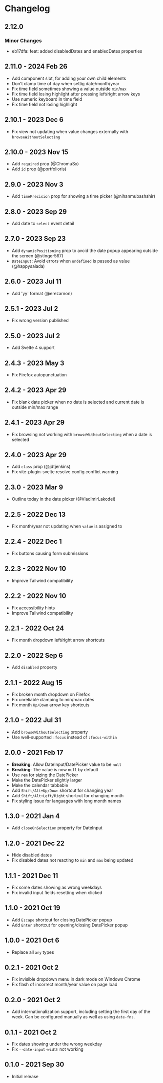# Changelog

## 2.12.0

### Minor Changes

- eb17dfa: feat: added disabledDates and enabledDates properties

## 2.11.0 - 2024 Feb 26

- Add component slot, for adding your own child elements
- Don't clamp time of day when settig date/month/year
- Fix time field sometimes showing a value outside `min`/`max`
- Fix time field losing highlight after pressing left/right arrow keys
- Use numeric keyboard in time field
- Fix time field not losing highlight

## 2.10.1 - 2023 Dec 6

- Fix view not updating when value changes externally with `browseWithoutSelecting`

## 2.10.0 - 2023 Nov 15

- Add `required` prop (@ChromuSx)
- Add `id` prop (@portfolioris)

## 2.9.0 - 2023 Nov 3

- Add `timePrecision` prop for showing a time picker (@nihanmubashshir)

## 2.8.0 - 2023 Sep 29

- Add date to `select` event detail

## 2.7.0 - 2023 Sep 23

- Add `dynamicPositioning` prop to avoid the date popup appearing outside the screen (@stinger567)
- `DateInput`: Avoid errors when `undefined` is passed as value (@happysalada)

## 2.6.0 - 2023 Jul 11

- Add 'yy' format (@erezarnon)

## 2.5.1 - 2023 Jul 2

- Fix wrong version published

## 2.5.0 - 2023 Jul 2

- Add Svelte 4 support

## 2.4.3 - 2023 May 3

- Fix Firefox autopunctuation

## 2.4.2 - 2023 Apr 29

- Fix blank date picker when no date is selected and current date is outside min/max range

## 2.4.1 - 2023 Apr 29

- Fix browsing not working with `browseWithoutSelecting` when a date is selected

## 2.4.0 - 2023 Apr 29

- Add `class` prop (@jdtjenkins)
- Fix vite-plugin-svelte resolve config conflict warning

## 2.3.0 - 2023 Mar 9

- Outline today in the date picker (@VladimirLakodei)

## 2.2.5 - 2022 Dec 13

- Fix month/year not updating when `value` is assigned to

## 2.2.4 - 2022 Dec 1

- Fix buttons causing form submissions

## 2.2.3 - 2022 Nov 10

- Improve Tailwind compatibility

## 2.2.2 - 2022 Nov 10

- Fix accessibility hints
- Improve Tailwind compatibility

## 2.2.1 - 2022 Oct 24

- Fix month dropdown left/right arrow shortcuts

## 2.2.0 - 2022 Sep 6

- Add `disabled` property

## 2.1.1 - 2022 Aug 15

- Fix broken month dropdown on Firefox
- Fix unreliable clamping to min/max dates
- Fix month `Up/Down` arrow key shortcuts

## 2.1.0 - 2022 Jul 31

- Add `browseWithoutSelecting` property
- Use well-supported `:focus` instead of `:focus-within`

## 2.0.0 - 2021 Feb 17

- **Breaking**: Allow DateInput/DatePicker value to be `null`
- **Breaking**: The value is now `null` by default
- Use `rem` for sizing the DatePicker
- Make the DatePicker slightly larger
- Make the calendar tabbable
- Add `Shift/Alt+Up/Down` shortcut for changing year
- Add `Shift/Alt+Left/Right` shortcut for changing month
- Fix styling issue for languages with long month names

## 1.3.0 - 2021 Jan 4

- Add `closeOnSelection` property for DateInput

## 1.2.0 - 2021 Dec 22

- Hide disabled dates
- Fix disabled dates not reacting to `min` and `max` being updated

## 1.1.1 - 2021 Dec 11

- Fix some dates showing as wrong weekdays
- Fix invalid input fields resetting when clicked

## 1.1.0 - 2021 Oct 19

- Add `Escape` shortcut for closing DatePicker popup
- Add `Enter` shortcut for opening/closing DatePicker popup

## 1.0.0 - 2021 Oct 6

- Replace all `any` types

## 0.2.1 - 2021 Oct 2

- Fix invisible dropdown menu in dark mode on Windows Chrome
- Fix flash of incorrect month/year value on page load

## 0.2.0 - 2021 Oct 2

- Add internationalization support, including setting the first day of the week. Can be configured manually as well as using `date-fns`.

## 0.1.1 - 2021 Oct 2

- Fix dates showing under the wrong weekday
- Fix `--date-input-width` not working

## 0.1.0 - 2021 Sep 30

- Initial release
